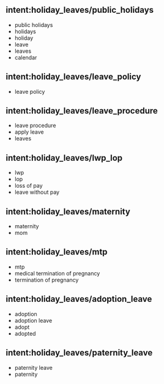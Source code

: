 ## intent:holiday_leaves/public_holidays
- public holidays
- holidays
- holiday
- leave
- leaves
- calendar

## intent:holiday_leaves/leave_policy
- leave policy

## intent:holiday_leaves/leave_procedure
- leave procedure
- apply leave
- leaves
## intent:holiday_leaves/lwp_lop
- lwp
- lop
- loss of pay
- leave without pay

## intent:holiday_leaves/maternity
- maternity
- mom

 ## intent:holiday_leaves/mtp
- mtp
- medical termination of pregnancy
- termination of pregnancy

## intent:holiday_leaves/adoption_leave
- adoption
- adoption leave
- adopt
- adopted

## intent:holiday_leaves/paternity_leave
- paternity leave
- paternity
